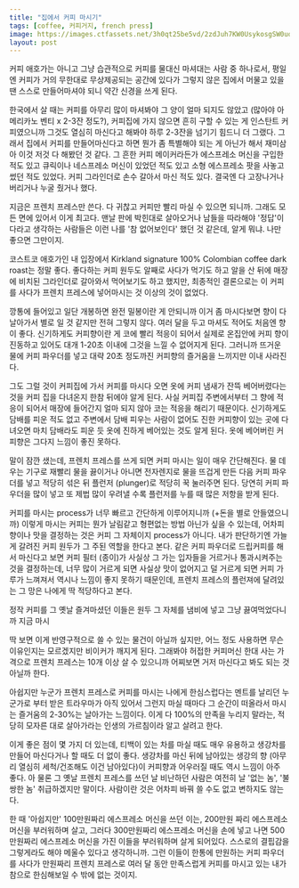 ```yaml
---
title: "집에서 커피 마시기"
tags: [coffee, 커피거지, french press]
image: https://images.ctfassets.net/3h0qt25be5vd/2zdJuh7KW0UsykosgSW0uo/70611d95a8384c4d70ca8155a7e31005/Brew_Guide-FrenchPress-Step03.jpg?w=960&h=640&fm=jpg&q=70
layout: post
---
```


커피 애호가는 아니고 그냥 습관적으로 커피를 물대신 마셔대는 사람 중 하나로서, 평일엔 커피가 거의 무한대로 무상제공되는 공간에 있다가 그렇지 않은 집에서 머물고 있을 땐 스스로 만들어마셔야 되니 약간 신경을 쓰게 된다.

한국에서 살 때는 커피를 아무리 많이 마셔봐야 그 양이 얼마 되지도 않았고 (많아야 아메리카노 벤티 x 2-3잔 정도?), 커피집에 가지 않으면 흔히 구할 수 있는 게 인스탄트 커피였으니까 그것도 열심히 마신다고 해봐야 하루 2-3잔을 넘기기 힘드니 더 그랬다. 그래서 집에서 커피를 만들어마신다고 하면 뭔가 좀 특별해야 되는 게 아닌가 해서 재미삼아 이것 저것 다 해봤던 것 같다. 그 흔한 커피 메이커라든가 에스프레소 머신을 구입한 적도 있고 큐릭이나 네스프레소 머신이 있었던 적도 있고 소형 에스프레소 팟을 사놓고 썼던 적도 있었다. 커피 그라인더로 손수 갈아서 마신 적도 있다. 결국엔 다 고장나거나 버리거나 누굴 줬거나 했다. 

지금은 프렌치 프레스만 쓴다. 다 귀찮고 커피만 빨리 마실 수 있으면 되니까. 그래도 모든 면에 있어서 이게 최고다. 맨날 판에 박힌대로 살아오거나 남들을 따라해야 '정답'이다라고 생각하는 사람들은 이런 나를 '참 없어보인다' 했던 것 같은데, 알게 뭐냐. 나만 좋으면 그만이지. 

코스트코 애호가인 내 입장에서 Kirkland signature 100% Colombian coffee dark roast는 정말 좋다. 좋다하는 커피 원두도 알째로 사다가 먹기도 하고 알을 산 뒤에 매장에 비치된 그라인더로 갈아와서 먹어보기도 하고 했지만, 최종적인 결론으로는 이 커피를 사다가 프렌치 프레스에 넣어마시는 것 이상의 것이 없었다. 

깡통에 들어있고 일단 개봉하면 완전 밀봉이란 게 안되니까 이거 좀 마시다보면 향이 다 날아가서 별로 일 것 같지만 전혀 그렇지 않다. 여러 달을 두고 마셔도 적어도 처음엔 향이 좋다. 신기하게도 커피향이란 게 코에 빨리 적응이 되어서 실제로 온집안에 커피 향이 진동하고 있어도 대개 1-20초 이내에 그것을 느낄 수 없어지게 된다. 그러니까 뜨거운 물에 커피 파우더를 넣고 대략 20초 정도까진 커피향의 즐거움을 느끼지만 이내 사라진다. 

그도 그럴 것이 커피집에 가서 커피를 마시다 오면 옷에 커피 냄새가 잔뜩 베어버렸다는 것을 커피 집을 다녀온지 한참 뒤에야 알게 된다. 사실 커피집 주변에서부터 그 향에 적응이 되어서 매장에 들어간지 얼마 되지 않아 코는 적응을 해리기 때문이다. 신기하게도 담배를 피운 적도 없고 주변에서 담배 피우는 사람이 없어도 진한 커피향이 있는 곳에 다녀오면 마치 담배라도 피운 듯 옷에 진하게 베어있는 것도 알게 된다. 옷에 베어버린 커피향은 그다지 느낌이 좋진 못하다. 

말이 잠깐 샜는데, 프렌치 프레스를 쓰게 되면 커피 마시는 일이 매우 간단해진다. 물 데우는 기구로 재빨리 물을 끓이거나 아니면 전자렌지로 물을 뜨겁게 만든 다음 커피 파우더를 넣고 적당히 섞은 뒤 플런저 (plunger)로 적당히 꾹 눌러주면 된다. 당연히 커피 파우더을 많이 넣고 또 제법 많이 우려낼 수록 플런저를 누를 때 많은 저항을 받게 된다. 

커피를 마시는 process가 너무 빠르고 간단하게 이루어지니까 (+돈을 별로 안들였으니까) 이렇게 마시는 커피는 뭔가 날림같고 형편없는 방법 아닌가 싶을 수 있는데, 어차피 향이나 맛을 결정하는 것은 커피 그 자체이지 process가 아니다. 내가 판단하기엔 가늘게 갈려진 커피 원두가 그 주된 역할을 한다고 본다. 같은 커피 파우더로 드립커피를 해서 마신다고 보면 커피 필터 (종이)가 사실상 그 가는 입자들을 거르거나 통과시켜주는 것을 결정하는데, 너무 많이 거르게 되면 사실상 맛이 없어지고 덜 거르게 되면 커피 가루가 느껴져서 역시나 느낌이 좋지 못하기 때문인데, 프렌치 프레스의 플런져에 달려있는 그 망은 나에게 딱 적당하다고 본다. 

정작 커피를 그 옛날 즐겨마셨던 이들은 원두 그 자체를 냄비에 넣고 그냥 끓여먹었다니까 지금 마시

딱 보면 이게 반영구적으로 쓸 수 있는 물건이 아닐까 싶지만, 어느 정도 사용하면 무슨 이유인지는 모르겠지만 비이커가 깨지게 된다. 그래봐야 허접한 커피머신 한대 사는 가격으로 프렌치 프레스는 10개 이상 살 수 있으니까 어찌보면 거저 마신다고 봐도 되는 것 아닐까 한다.

아쉽지만 누군가 프렌치 프레스로 커피를 마시는 나에게 한심스럽다는 멘트를 날리던 누군가로 부터 받은 트라우마가 아직 있어서 그런지 마실 때마다 그 순간이 떠올라서 마시는 즐거움의 2-30%는 날아가는 느낌이다. 이게 다 100%의 만족을 누리지 말라는, 적당히 모자른 대로 살아가라는 인생의 가르침이라 알고 살려고 한다. 

이게 좋은 점이 몇 가지 더 있는데, 티백이 있는 차를 마실 때도 매우 유용하고 생강차를 만들어 마신다거나 할 때도 더 없이 좋다. 생강차를 마신 뒤에 남아있는 생강의 향 (아무리 열심히 세척/건조해도 이건 남아있다)이 커피향과 어우러질 때도 역시 느낌이 아주 좋다. 아 물론 그 옛날 프렌치 프레스를 쓰던 날 비난하던 사람은 여전히 날 '없는 놈', '불쌍한 놈' 취급하겠지만 말이다. 사람이란 것은 어차피 바꿔 쓸 수도 없고 변하지도 않는다. 

한 때 '아쉽지만' 100만원짜리 에스프레소 머신을 쓰던 이는, 200만원 짜리 에스프레소 머신을 부러워하며 살고, 그러다 300만원짜리 에스프레소 머신을 손에 넣고 나면 500만원짜리 에스프레소 머신을 가진 이들을 부러워하며 살게 되어있다. 스스로의 결핍감을 그렇게라도 해야 메울수 있다고 생각하니까. 그런 이들이 한통에 만원하는 커피 파우더를 사다가 만원짜리 프렌치 프레스로 여러 달 동안 만족스럽게 커피를 마시고 있는 내가 참으로 한심해보일 수 밖에 없는 것이지. 